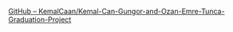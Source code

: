 [GitHub – KemalCaan/Kemal-Can-Gungor-and-Ozan-Emre-Tunca-Graduation-Project](https://github.com/KemalCaan/Kemal-Can-Gungor-and-Ozan-Emre-Tunca-Graduation-Project)
